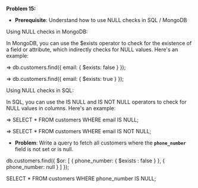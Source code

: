 **Problem 15:**

- **Prerequisite**: Understand how to use NULL checks in SQL / MongoDB

Using NULL checks in MongoDB:

In MongoDB, you can use the $exists operator to check for the existence of a field or attribute, which indirectly checks for NULL values. Here's an example:

=>  db.customers.find({ email: { $exists: false } });

=>  db.customers.find({ email: { $exists: true } });


Using NULL checks in SQL:

In SQL, you can use the IS NULL and IS NOT NULL operators to check for NULL values in columns. Here's an example:

=> SELECT * FROM customers WHERE email IS NULL;

=> SELECT * FROM customers WHERE email IS NOT NULL;

- **Problem**: Write a query to fetch all customers where the **`phone_number`** field is not set or is null.

db.customers.find({ 
    $or: [
     { phone_number: { $exists : false } }, 
     { phone_number: null } ] 
 });

SELECT * FROM customers WHERE phone_number IS NULL;



